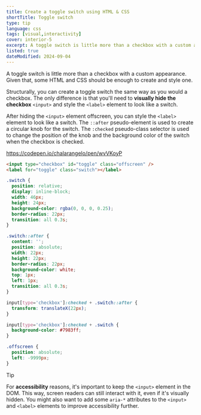 ```yaml
---
title: Create a toggle switch using HTML & CSS
shortTitle: Toggle switch
type: tip
language: css
tags: [visual,interactivity]
cover: interior-5
excerpt: A toggle switch is little more than a checkbox with a custom appearance. This snippet shows you how to create one without using JavaScript.
listed: true
dateModified: 2024-09-04
---
```


A toggle switch is little more than a checkbox with a custom appearance. Given that, some HTML and CSS should be enough to create and style one.

Structurally, you can create a toggle switch the same way as you would a checkbox. The only difference is that you'll need to **visually hide the checkbox** `<input>` and style the `<label>` element to look like a switch.

After hiding the `<input>` element offscreen, you can style the `<label>` element to look like a switch. The `::after` pseudo-element is used to create a circular knob for the switch. The `:checked` pseudo-class selector is used to change the position of the knob and the background color of the switch when the checkbox is checked.

https://codepen.io/chalarangelo/pen/wvVKoyP

```html
<input type="checkbox" id="toggle" class="offscreen" />
<label for="toggle" class="switch"></label>
```

```css
.switch {
  position: relative;
  display: inline-block;
  width: 46px;
  height: 24px;
  background-color: rgba(0, 0, 0, 0.25);
  border-radius: 22px;
  transition: all 0.3s;
}

.switch::after {
  content: '';
  position: absolute;
  width: 22px;
  height: 22px;
  border-radius: 22px;
  background-color: white;
  top: 1px;
  left: 1px;
  transition: all 0.3s;
}

input[type='checkbox']:checked + .switch::after {
  transform: translateX(22px);
}

input[type='checkbox']:checked + .switch {
  background-color: #7983ff;
}

.offscreen {
  position: absolute;
  left: -9999px;
}
```

> [!TIP]
>
> For **accessibility** reasons, it's important to keep the `<input>` element in the DOM. This way, screen readers can still interact with it, even if it's visually hidden. You might also want to add some `aria-*` attributes to the `<input>` and `<label>` elements to improve accessibility further.
